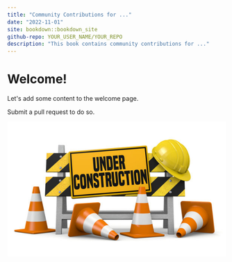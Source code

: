 ```yaml
---
title: "Community Contributions for ..."
date: "2022-11-01"
site: bookdown::bookdown_site
github-repo: YOUR_USER_NAME/YOUR_REPO
description: "This book contains community contributions for ..."
---
```


# Welcome!

Let's add some content to the welcome page.

Submit a pull request to do so.

![Under construction](under_construction.jpg)
